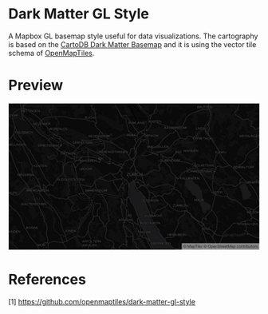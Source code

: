 # Dark Matter GL Style
A Mapbox GL basemap style useful for data visualizations. The cartography is based on the
[CartoDB Dark Matter Basemap](https://github.com/CartoDB/CartoDB-basemaps) and it is using the vector tile
schema of [OpenMapTiles](https://github.com/openmaptiles/openmaptiles).

# Preview
![Dark Matter](darkmatter.jpg)

# References
[1] https://github.com/openmaptiles/dark-matter-gl-style
